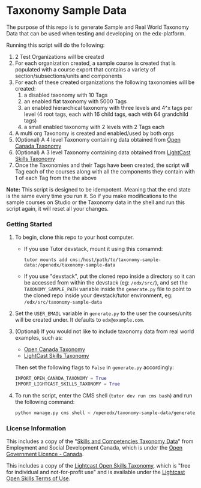 # Taxonomy Sample Data

The purpose of this repo is to generate Sample and Real World Taxonomy Data that can be used when testing and developing on the edx-platform.

Running this script will do the following:

1. 2 Test Organizations will be created
1. For each organization created, a sample course is created that is populated with a course export that contains a variety of section/subsections/units and components
1. For each of these created organizations the following taxonomies will be created:
    1. a disabled taxonomy with 10 Tags
    1. an enabled flat taxonomy with 5000 Tags
    1. an enabled hierarchical taxonomy with three levels and 4^x tags per level (4 root tags, each with 16 child tags, each with 64 grandchild tags)
    1. a small enabled taxonomy with 2 levels with 2 Tags each
1. A multi org Taxonomy is created and enabled/used by both orgs
1. (Optional) A 4 level Taxonomy containing data obtained from [Open Canada Taxonomy](https://open.canada.ca/data/en/dataset/6093c709-2a0d-4c23-867e-27987a79212c/resource/0a120b15-9708-4d8a-8af2-2431c4540c0b)
1. (Optional) A 3 level Taxonomy containing data obtained from [LightCast Skills Taxonomy](https://docs.google.com/spreadsheets/d/1DA3JfpBE5Krc0daImuu5Y0nsH93PEfdrWRrEa-sR-6k/edit#gid=1319222368)
1. Once the Taxonomies and their Tags have been created, the script will Tag each of the courses along with all the components they contain with 1 of each Tag from the the above

**Note:** This script is designed to be idempotent. Meaning that the end state is the same every time you run it. So if you make modifications to the sample courses on Studio or the Taxonomy data in the shell and run this script again, it will reset all your changes.


### Getting Started

1. To begin, clone this repo to your host computer.
   * If you use Tutor devstack, mount it using this comamnd:
     ```
     tutor mounts add cms:/host/path/to/taxonomy-sample-data:/openedx/taxonomy-sample-data
     ```
   * If you use "devstack", put the cloned repo inside a directory so it can be accessed from within the devstack (eg: `/edx/src/`), and set the `TAXONOMY_SAMPLE_PATH` variable inside the `generate.py` file to point to the cloned repo inside your devstack/tutor environment, eg: `/edx/src/taxonomy-sample-data`
1. Set the `USER_EMAIL` variable in `generate.py` to the user the courses/units will be created under. It defaults to `edx@example.com`.
1. (Optional) If you would not like to include taxonomy data from real world examples, such as:
    - [Open Canada Taxonomy](https://open.canada.ca/data/en/dataset/6093c709-2a0d-4c23-867e-27987a79212c/resource/0a120b15-9708-4d8a-8af2-2431c4540c0b)
    - [LightCast Skills Taxonomy](https://docs.google.com/spreadsheets/d/1DA3JfpBE5Krc0daImuu5Y0nsH93PEfdrWRrEa-sR-6k/edit#gid=1319222368)

    Then set the following flags to `False` in `generate.py` accordingly:

    ```py
    IMPORT_OPEN_CANADA_TAXONOMY = True
    IMPORT_LIGHTCAST_SKILLS_TAXONOMY = True
    ```

1. To run the script, enter the CMS shell (`tutor dev run cms bash`) and run the following command:
    ```sh
    python manage.py cms shell < /openedx/taxonomy-sample-data/generate.py
    ```

### License Information

This includes a copy of the "[Skills and Competencies Taxonomy Data](https://open.canada.ca/data/en/dataset/6093c709-2a0d-4c23-867e-27987a79212c)" from Employment and Social Development Canada, which is under the [Open Government Licence - Canada](https://open.canada.ca/en/open-government-licence-canada).

This includes a copy of the [Lightcast Open Skills Taxonomy](https://lightcast.io/open-skills), which is "free for individual and not-for-profit use" and is available under the [Lightcast Open Skills Terms of Use](https://lightcast.io/downloads/lightcast-open-skills-license-agreement.pdf).
